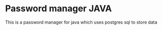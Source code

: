 # Password manager JAVA 
 This is a password manager for java which uses postgres sql to store data 
